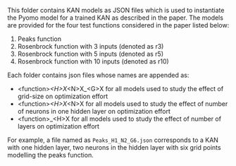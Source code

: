 This folder contains KAN models as JSON files which is used to instantiate the Pyomo model for a trained KAN as described in the paper.
The models are provided for the four test functions considered in the paper listed below:
1. Peaks function
2. Rosenbrock function with 3 inputs (denoted as r3)
3. Rosenbrock function with 5 inputs (denoted as r5)
4. Rosenbrock function with 10 inputs (denoted as r10)

Each folder contains json files whose names are appended as:
- \<function\>_\<H\>X_\<N\>X_\<G\>X for all models used to study the effect of grid-size on optimization effort
- \<function\>_\<H\>X_\<N\>X for all models used to study the effect of number of neurons in one hidden layer on optimization effort
- \<function\>_\<H\>X for all models used to study the effect of number of layers on optimization effort

For example, a file named as `Peaks_H1_N2_G6.json` corresponds to a KAN with one hidden layer, two neurons in the hidden layer with six grid points modelling the peaks function.
